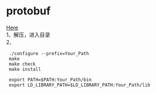 # protobuf
[Here](https://github.com/google/protobuf/releases) <br>
1、解压，进入目录 <br>
2、
```
 ./configure --prefix=Your_Path
 make
 make check
 make install
 
 export PATH=$PATH:Your_Path/bin
 export LD_LIBRARY_PATH=$LD_LIBRARY_PATH:Your_Path/lib
```
